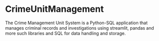 # CrimeUnitManagement
The  Crime Management Unit System is a Python-SQL application that manages criminal records and investigations using streamlit, pandas and more such libraries and SQL for data handling and storage.
